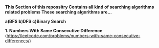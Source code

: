 **This Section of this repossitry Contains all kind of searching algorithms related problems These searching algorithms are...**
 
**a)BFS**
**b)DFS**
**c)Binary Search**


**1. Numbers With Same Consecutive Difference**
(https://leetcode.com/problems/numbers-with-same-consecutive-differences/)

